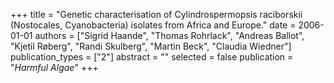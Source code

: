 +++
title = "Genetic characterisation of Cylindrospermopsis raciborskii (Nostocales, Cyanobacteria) isolates from Africa and Europe."
date = 2006-01-01
authors = ["Sigrid Haande", "Thomas Rohrlack", "Andreas Ballot", "Kjetil Røberg", "Randi Skulberg", "Martin Beck", "Claudia Wiedner"]
publication_types = ["2"]
abstract = ""
selected = false
publication = "*Harmful Algae*"
+++

